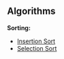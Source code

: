 ## Algorithms ##
**Sorting:**

 - [Insertion Sort](https://github.com/ogycode/Algorithms/tree/master/src/Algorithms/InsertionSort)
 -  [Selection Sort](https://github.com/ogycode/Algorithms/tree/master/src/Algorithms/SelectionSort)
